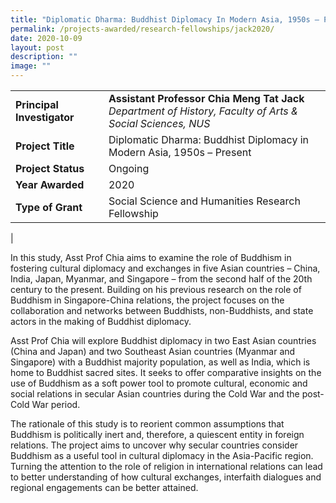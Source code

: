 ```yaml
---
title: "Diplomatic Dharma: Buddhist Diplomacy In Modern Asia, 1950s – Present"
permalink: /projects-awarded/research-fellowships/jack2020/
date: 2020-10-09
layout: post
description: ""
image: ""
---
```

|  |  |
|---|---|
| **Principal Investigator** | **Assistant Professor Chia Meng Tat Jack**<br>_Department of History, Faculty of Arts &amp; Social Sciences, NUS_ |
| **Project Title** | Diplomatic Dharma: Buddhist Diplomacy in Modern Asia, 1950s – Present |
| **Project Status** | Ongoing |
| **Year Awarded** | 2020 |
| **Type of Grant** | Social Science and Humanities Research Fellowship |
|

In this study, Asst Prof Chia aims to examine the role of Buddhism in fostering cultural diplomacy and exchanges in five Asian countries – China, India, Japan, Myanmar, and Singapore – from the second half of the 20th century to the present. Building on his previous research on the role of Buddhism in Singapore-China relations, the project focuses on the collaboration and networks between Buddhists, non-Buddhists, and state actors in the making of Buddhist diplomacy.

Asst Prof Chia will explore Buddhist diplomacy in two East Asian countries (China and Japan) and two Southeast Asian countries (Myanmar and Singapore) with a Buddhist majority population, as well as India, which is home to Buddhist sacred sites. It seeks to offer comparative insights on the use of Buddhism as a soft power tool to promote cultural, economic and social relations in secular Asian countries during the Cold War and the post-Cold War period.

The rationale of this study is to reorient common assumptions that Buddhism is politically inert and, therefore, a quiescent entity in foreign relations. The project aims to uncover why secular countries consider Buddhism as a useful tool in cultural diplomacy in the Asia-Pacific region. Turning the attention to the role of religion in international relations can lead to better understanding of how cultural exchanges, interfaith dialogues and regional engagements can be better attained.